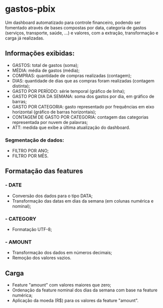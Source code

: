 # gastos-pbix

Um dashboard automatizado para controle financeiro, podendo ser fomentado através de bases compostas por data, categoria de gastos (serviços, transporte, saúde, ...) e valores, com a extração, transformação e carga já realizadas.

## Informações exibidas:
* GASTOS: total de gastos (soma);
* MÉDIA: média de gastos (média);
* COMPRAS: quantidade de compras realizadas (contagem);
* DIAS: quantidade de dias que as compras foram realizadas (contagem distinta);
* GASTO POR PERÍODO: série temporal (gráfico de linha);
* GASTO POR DIA DA SEMANA: soma dos gastos por dia, em gráfico de barras;
* GASTO POR CATEGORIA: gasto representado por frequências em eixo horizontal (gráfico de barras horizontais);
* CONTAGEM DE GASTO POR CATEGORIA: contagem das categorias representada por nuvem de palavras;
* ATT: medida que exibe a última atualização do dashboard.

### Segmentação de dados:
* FILTRO POR ANO;
* FILTRO POR MÊS.

## Formatação das features
### - DATE
* Conversão dos dados para o tipo DATA;
* Transformação das datas em dias da semana (em colunas numérica e nominal);

### - CATEGORY
* Formatação UTF-8;

### - AMOUNT
* Transformação dos dados em números decimais;
* Remoção dos valores vazios.

## Carga
* Feature "amount" com valores maiores que zero;
* Ordenação da feature nominal dos dias da semana com base na feature numérica;
* Aplicação da moeda (R$) para os valores da feature "amount".
